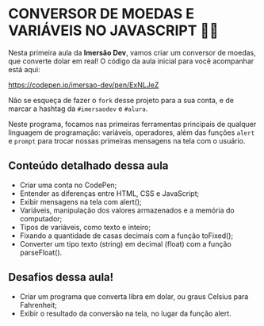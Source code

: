 # CONVERSOR DE MOEDAS E VARIÁVEIS NO JAVASCRIPT :money_with_wings::money_mouth_face:



Nesta primeira aula da **Imersão Dev**, vamos criar um conversor de moedas, que converte dolar em real! O código da aula inicial para você acompanhar está aqui:

https://codepen.io/imersao-dev/pen/ExNLJeZ

Não se esqueça de fazer o `fork` desse projeto para a sua conta, e de marcar a hashtag da `#imersaodev` e `#alura`.

Neste programa, focamos nas primeiras ferramentas principais de qualquer linguagem de programação: variáveis, operadores, além das funções `alert` e `prompt` para trocar nossas primeiras mensagens na tela com o usuário.

## Conteúdo detalhado dessa aula

- Criar uma conta no CodePen;
- Entender as diferenças entre HTML, CSS e JavaScript;
- Exibir mensagens na tela com alert();
- Variáveis, manipulação dos valores armazenados e a memória do computador;
- Tipos de variáveis, como texto e inteiro;
- Fixando a quantidade de casas decimais com a função toFixed();
- Converter um tipo texto (string) em decimal (float) com a função parseFloat().

## Desafios dessa aula!

- Criar um programa que converta libra em dolar, ou graus Celsius para Fahrenheit;
- Exibir o resultado da conversão na tela, no lugar da função alert.







